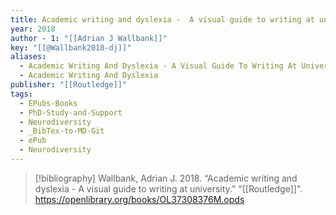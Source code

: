 ```yaml
---
title: Academic writing and dyslexia -  A visual guide to writing at university
year: 2018
author - 1: "[[Adrian J Wallbank]]"
key: "[[@Wallbank2018-dj]]"
aliases:
  - Academic Writing And Dyslexia - A Visual Guide To Writing At University
  - Academic Writing And Dyslexia
publisher: "[[Routledge]]"
tags:
  - EPubs-Books
  - PhD-Study-and-Support
  - Neurodiversity
  - _BibTex-to-MD-Git
  - ePub
  - Neurodiversity
---
```


> [!bibliography]
> Wallbank, Adrian J. 2018. “Academic writing and dyslexia -  A visual guide to writing at university.” "[[Routledge]]". https://openlibrary.org/books/OL37308376M.opds